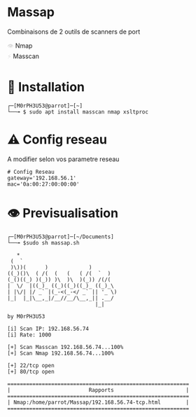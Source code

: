 # Massap

Combinaisons de 2 outils de scanners de port

<span style="color: #dddddd;">👁️</span> Nmap  
<span style="color: #dddddd;">⚡</span> Masscan

# 🔧 Installation

```
┌─[M0rPH3U53@parrot]─[~]
└──╼ $ sudo apt install masscan nmap xsltproc
```
# ⚠️ Config reseau
A modifier selon vos parametre reseau

```
# Config Reseau
gateway='192.168.56.1'
mac='0a:00:27:00:00:00'
```

# 👁️ Previsualisation

```
┌─[M0rPH3U53@parrot]─[~/Documents]
└──╼ $sudo sh massap.sh

   *                                
 (  `                               
 )\))(      )             )         
((_)()\  ( /(  (   (   ( /(  `  )   
(_()((_) )(_)) )\  )\  )(_)) /(/(   
|  \/  |((_)_ ((_)((_)((_)_ ((_)_\  
| |\/| |/ _` |(_-<(_-</ _` || '_ \) 
|_|  |_|\__,_|/__//__/\__,_|| .__/  
                            |_|     

by M0rPH3U53
      
[i] Scan IP: 192.168.56.74
[i] Rate: 1000
 
[+] Scan Masscan 192.168.56.74...100%
[+] Scan Nmap 192.168.56.74...100%

[+] 22/tcp open
[+] 80/tcp open
 
==========================================================
|                         Rapports                       |
==========================================================
| Nmap:/home/parrot/Massap/192.168.56.74-tcp.html        |
==========================================================

```





